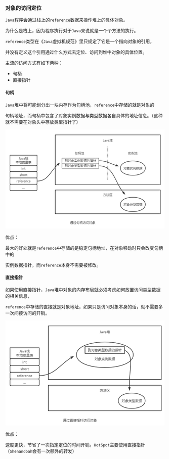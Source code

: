 ### 对象的访问定位

`Java`程序会通过栈上的`reference`数据来操作堆上的具体对象。

为什么是栈上，因为程序执行对于`Java`来说就是一个个方法的执行。

`reference`类型在《`Java`虚拟机规范》里只规定了它是一个指向对象的引用，

并没有定义这个引用通过什么方式去定位、访问到堆中对象的具体位置。

主流的访问方式有如下两种：

* 句柄
* 直接指针



#### 句柄

`Java`堆中将可能划分出一块内存作为句柄池，`reference`中存储的就是对象的

句柄地址，而句柄中包含了对象实例数据与类型数据各自具体的地址信息。（这种就不需要在对象头中存放类型指针了）

![](img\通过句柄访问对象.png)

优点：

最大的好处就是`reference`中存储的是稳定句柄地址，在对象移动时只会改变句柄中的

实例数据指针，而`reference`本身不需要被修改。



#### 直接指针

如果使用直接指针，`Java`堆中对象的内存布局就必须考虑如何放置访问类型数据的相关信息，

`reference`中存储的直接就是对象地址，如果只是访问对象本身的话，就不需要多一次间接访问的开销。

![](img\通过直接指针访问对象.png)

优点：

速度更快，节省了一次指定定位的时间开销。`HotSpot`主要使用直接指针（`Shenandoah`会有一次额外的转发）
